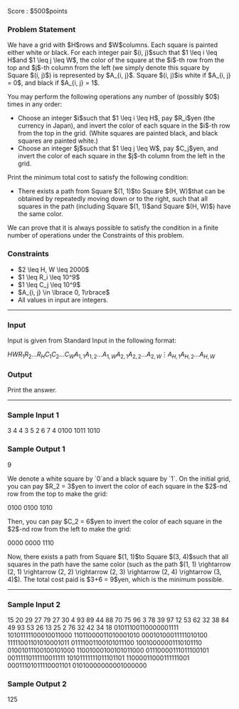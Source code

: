 
<div>

<span>

<span>

<p>
Score : $500$points
</p>

<div>

<section>

### **Problem Statement**

<p>
We have a grid with $H$rows and $W$columns.  Each square is painted either white or black.
For each integer pair $(i, j)$such that $1 \leq i \leq H$and $1 \leq j \leq W$,
the color of the square at the $i$-th row from the top and $j$-th column from the left (we simply denote this square by Square $(i, j)$) is represented by $A_{i, j}$.
Square $(i, j)$is white if $A_{i, j} = 0$, and black if $A_{i, j} = 1$.
</p>

<p>
You may perform the following operations any number of (possibly $0$) times in any order:
</p>

<ul>

<li>
Choose an integer $i$such that $1 \leq i \leq H$, pay $R_i$yen (the currency in Japan), and invert the color of each square in the $i$-th row from the top in the grid.  (White squares are painted black, and black squares are painted white.)
</li>

<li>
Choose an integer $j$such that $1 \leq j \leq W$, pay $C_j$yen, and invert the color of each square in the $j$-th column from the left in the grid.
</li>

</ul>

<p>
Print the minimum total cost to satisfy the following condition:
</p>

<ul>

<li>
There exists a path from Square $(1, 1)$to Square $(H, W)$that can be obtained by repeatedly moving down or to the right, such that all squares in the path (including Square $(1, 1)$and Square $(H, W)$) have the same color.
</li>

</ul>

<p>
We can prove that it is always possible to satisfy the condition in a finite number of operations under the Constraints of this problem.
</p>

</section>

</div>

<div>

<section>

### **Constraints**

<ul>

<li>
$2 \leq H, W \leq 2000$
</li>

<li>
$1 \leq R_i \leq 10^9$
</li>

<li>
$1 \leq C_j \leq 10^9$
</li>

<li>
$A_{i, j} \in \lbrace 0, 1\rbrace$
</li>

<li>
All values in input are integers.
</li>

</ul>

</section>

</div>

---

<div>

<div>

<section>

### **Input**

<p>
Input is given from Standard Input in the following format:
</p>

<div>

$H$$W$$R_1$$R_2$$\ldots$$R_H$$C_1$$C_2$$\ldots$$C_W$$A_{1, 1}A_{1, 2}\ldots A_{1, W}$$A_{2, 1}A_{2, 2}\ldots A_{2, W}$$\vdots$$A_{H, 1}A_{H, 2}\ldots A_{H, W}$
</div>

</section>

</div>

<div>

<section>

### **Output**

<p>
Print the answer.
</p>

</section>

</div>

</div>

---

<div>

<section>

### **Sample Input 1**

<div>

3 4
4 3 5
2 6 7 4
0100
1011
1010

</div>

</section>

</div>

<div>

<section>

### **Sample Output 1**

<div>

9

</div>

<p>
We denote a white square by `0`and a black square by `1`.
On the initial grid, you can pay $R_2 = 3$yen to invert the color of each square in the $2$-nd row from the top to make the grid:
</p>

<div>

0100
0100
1010

</div>

<p>
Then, you can pay $C_2 = 6$yen to invert the color of each square in the $2$-nd row from the left to make the grid:
</p>

<div>

0000
0000
1110

</div>

<p>
Now, there exists a path from Square $(1, 1)$to Square $(3, 4)$such that all squares in the path have the same color (such as the path $(1, 1) \rightarrow (2, 1) \rightarrow (2, 2) \rightarrow (2, 3) \rightarrow (2, 4) \rightarrow (3, 4)$).
The total cost paid is $3+6 = 9$yen, which is the minimum possible.
</p>

</section>

</div>

---

<div>

<section>

### **Sample Input 2**

<div>

15 20
29 27 79 27 30 4 93 89 44 88 70 75 96 3 78
39 97 12 53 62 32 38 84 49 93 53 26 13 25 2 76 32 42 34 18
01011100110000001111
10101111100010011000
11011000011010001010
00010100011111010100
11111001101010001011
01111001100101011100
10010000001110101110
01001011100100101000
11001000100101011000
01110000111011100101
00111110111110011111
10101111111011101101
11000011000111111001
00011101011110001101
01010000000001000000

</div>

</section>

</div>

<div>

<section>

### **Sample Output 2**

<div>

125

</div>

</section>

</div>

</span>

</span>

</div>
